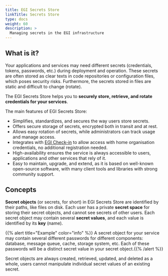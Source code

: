 ```yaml
---
title: EGI Secrets Store
linkTitle: Secrets Store
type: docs
weight: 60
description: >
  Managing secrets in the EGI infrastructure
---
```


## What is it?

Your applications and services may need different secrets (credentials, tokens,
passwords, etc.) during deployment and operation. These secrets are often
stored as clear texts in code repositories or configuration files, which
poses security risks. Furthermore, the secrets stored in files are static and
difficult to change (rotate).

The EGI Secrets Store helps you to
**securely store, retrieve, and rotate credentials for your services**.

The main features of EGI Secrets Store:

- Simplifies, standardizes, and secures the way users store secrets.
- Offers secure storage of secrets, encrypted both in transit and at rest.
- Allows easy rotation of secrets, while administrators can track usage and
  manage access.
- Integrates with [EGI Check-in](../../aai/check-in/) to allow access with
  home organisation credentials, no additional registration needed.
- High-availability ensures the service is always accessible to
  users, applications and other services that rely of it.
- Easy to maintain, upgrade, and extend, as it is based on
  well-known open-source software, with many client tools and libraries
  with strong community support.

## Concepts

**Secret objects** (or secrets, for short) in EGI Secrets Store are identified
by their paths, like files on disk. Each user has a private **secret space**
for storing their secret objects, and cannot see secrets of other users.
Each secret object may contain several **secret values**, and each value is
identified by its **key** (name).

{{% alert title="Example" color="info" %}} A secret object for your service
may contain several different passwords for different components: database,
message queue, cache, storage system, etc. Each of these passwords will be a
distinct secret value in your secret object.{{% /alert %}}

Secret objects are always created, retrieved, updated, and deleted as a whole,
users cannot manipulate individual secret values of an existing secret.
